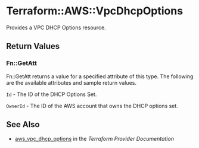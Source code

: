 # Terraform::AWS::VpcDhcpOptions

Provides a VPC DHCP Options resource.

## Return Values

### Fn::GetAtt

Fn::GetAtt returns a value for a specified attribute of this type. The following are the available attributes and sample return values.

`Id` - The ID of the DHCP Options Set.

`OwnerId` - The ID of the AWS account that owns the DHCP options set.

## See Also

* [aws_vpc_dhcp_options](https://www.terraform.io/docs/providers/aws/r/vpc_dhcp_options.html) in the _Terraform Provider Documentation_
